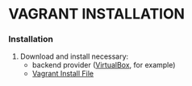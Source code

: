 
# VAGRANT INSTALLATION
                
### Installation

1. Download and install necessary:
   - backend provider ([VirtualBox](https://www.virtualbox.org/), for example)
   - [Vagrant Install File](https://www.vagrantup.com/downloads.html)



  
  
